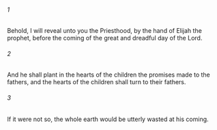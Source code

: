 ###### 1
Behold, I will reveal unto you the Priesthood, by the hand of Elijah the prophet, before the coming of the great and dreadful day of the Lord.

###### 2
And he shall plant in the hearts of the children the promises made to the fathers, and the hearts of the children shall turn to their fathers.

###### 3
If it were not so, the whole earth would be utterly wasted at his coming.


